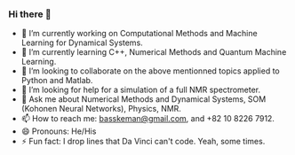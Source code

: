### Hi there 👋


- 🔭 I’m currently working on Computational Methods and Machine Learning for Dynamical Systems.
- 🌱 I’m currently learning C++, Numerical Methods and Quantum Machine Learning.
- 👯 I’m looking to collaborate on the above mentionned topics applied to Python and Matlab.
- 🤔 I’m looking for help for a simulation of a full NMR spectrometer.
- 💬 Ask me about Numerical Methods and Dynamical Systems, SOM (Kohonen Neural Networks), Physics, NMR.
- 📫 How to reach me: basskeman@gmail.com, and +82 10 8226 7912.
- 😄 Pronouns: He/His
- ⚡ Fun fact: I drop lines that Da Vinci can't code. Yeah, some times.
